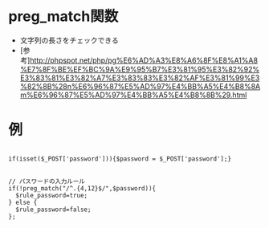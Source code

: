 # preg_match関数
- 文字列の長さをチェックできる
- [参考]http://phpspot.net/php/pg%E6%AD%A3%E8%A6%8F%E8%A1%A8%E7%8F%BE%EF%BC%9A%E9%95%B7%E3%81%95%E3%82%92%E3%83%81%E3%82%A7%E3%83%83%E3%82%AF%E3%81%99%E3%82%8B%28n%E6%96%87%E5%AD%97%E4%BB%A5%E4%B8%8Am%E6%96%87%E5%AD%97%E4%BB%A5%E4%B8%8B%29.html

# 例

```

if(isset($_POST['password'])){$password = $_POST['password'];}


// パスワードの入力ルール
if(!preg_match("/^.{4,12}$/",$password)){
  $rule_password=true;
} else {
  $rule_password=false;
};


```
